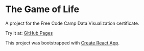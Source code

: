 # The Game of Life
A project for the Free Code Camp Data Visualization certificate.

Try it at: [GitHub Pages](bwyan.github.io/fcc-life)

This project was bootstrapped with [Create React App](https://github.com/facebookincubator/create-react-app).
